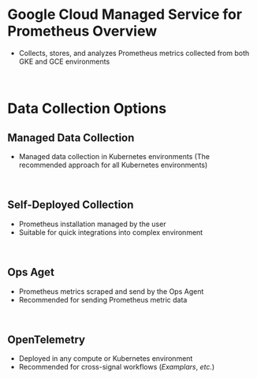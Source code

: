 # Google Cloud Managed Service for Prometheus Overview

* Collects, stores, and analyzes Prometheus metrics collected from both GKE and GCE environments

<br>

# Data Collection Options

## Managed Data Collection

* Managed data collection in Kubernetes environments (The recommended approach for all Kubernetes environments)

<br>

## Self-Deployed Collection

* Prometheus installation managed by the user
* Suitable for quick integrations into complex environment

<br>

## Ops Aget

* Prometheus metrics scraped and send by the Ops Agent
* Recommended for sending Prometheus metric data

<br>

## OpenTelemetry

* Deployed in any compute or Kubernetes environment
* Recommended for cross-signal workflows (*Examplars*, *etc.*)